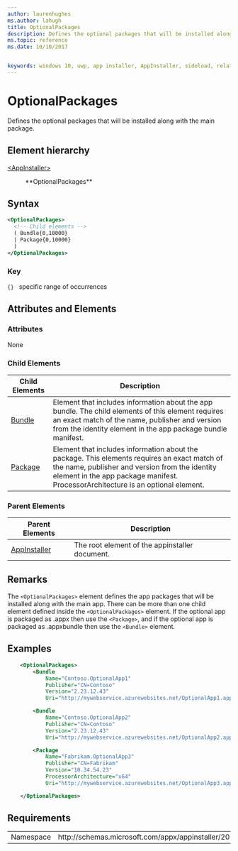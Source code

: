 ```yaml
---
author: laurenhughes
ms.author: lahugh
title: OptionalPackages
description: Defines the optional packages that will be installed along with the main package.
ms.topic: reference
ms.date: 10/10/2017


keywords: windows 10, uwp, app installer, AppInstaller, sideload, related set, optional packages
---
```


# OptionalPackages

Defines the optional packages that will be installed along with the main package.  

## Element hierarchy

<dl>
<dt><a href="element-appinstaller.md">&lt;AppInstaller&gt;</a></dt>
<dd>
    <dl>
        <dt>**OptionalPackages**</dt>
    </dl>
</dd>
</dl>

## Syntax
``` xml
<OptionalPackages>
  <!-- Child elements -->
  ( Bundle{0,10000}
  | Package{0,10000}
  )
</OptionalPackages>

```

### Key
`{}`   specific range of occurrences

## Attributes and Elements

### Attributes
None

### Child Elements

| Child Elements | Description |
|----------------|-------------|
| [Bundle](element-bundle.md)           | Element that includes information about the app bundle. The child elements of this element requires an exact match of the name, publisher and version from the identity element in the app package bundle manifest.            |
| [Package](element-package.md)           | Element that includes information about the  package. This elements requires an exact match of the name, publisher and version from the identity element in the app package manifest. ProcessorArchitecture is an optional element.            |

### Parent Elements

| Parent Elements | Description |
|-----------------|-------------|
| [AppInstaller](element-appinstaller.md)            | The root element of the appinstaller document.            |

## Remarks

The `<OptionalPackages>` element defines the app packages that will be installed along with the main app. There can be more than one child element defined inside the `<OptionalPackages>` element. If the optional app is packaged as .appx then use the `<Package>`, and if the optional app is packaged as .appxbundle then use the `<Bundle>` element.

## Examples
```xml
    <OptionalPackages>
        <Bundle
            Name="Contoso.OptionalApp1"
            Publisher="CN=Contoso"
            Version="2.23.12.43"
            Uri="http://mywebservice.azurewebsites.net/OptionalApp1.appxbundle" />

        <Bundle
            Name="Contoso.OptionalApp2"
            Publisher="CN=Contoso"
            Version="2.23.12.43"
            Uri="http://mywebservice.azurewebsites.net/OptionalApp2.appxbundle" />

        <Package
            Name="Fabrikam.OptionalApp3"
            Publisher="CN=Fabrikam"
            Version="10.34.54.23"
            ProcessorArchitecture="x64"
            Uri="http://mywebservice.azurewebsites.net/OptionalApp3.appx" />

    </OptionalPackages>

```
## Requirements
<table>
    <tbody>
        <tr>
            <td>Namespace</td>
            <td> http://schemas.microsoft.com/appx/appinstaller/2017 </td>
        </tr>
    </tbody>
</table>